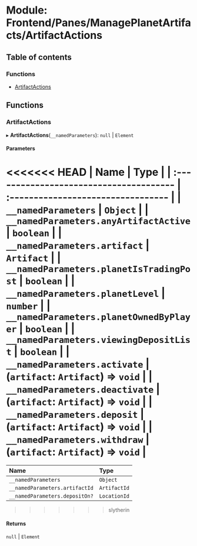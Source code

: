 # Module: Frontend/Panes/ManagePlanetArtifacts/ArtifactActions

## Table of contents

### Functions

- [ArtifactActions](Frontend_Panes_ManagePlanetArtifacts_ArtifactActions.md#artifactactions)

## Functions

### ArtifactActions

▸ **ArtifactActions**(`__namedParameters`): `null` \| `Element`

#### Parameters

<<<<<<< HEAD
| Name                                    | Type                               |
| :-------------------------------------- | :--------------------------------- |
| `__namedParameters`                     | `Object`                           |
| `__namedParameters.anyArtifactActive`   | `boolean`                          |
| `__namedParameters.artifact`            | `Artifact`                         |
| `__namedParameters.planetIsTradingPost` | `boolean`                          |
| `__namedParameters.planetLevel`         | `number`                           |
| `__namedParameters.planetOwnedByPlayer` | `boolean`                          |
| `__namedParameters.viewingDepositList`  | `boolean`                          |
| `__namedParameters.activate`            | (`artifact`: `Artifact`) => `void` |
| `__namedParameters.deactivate`          | (`artifact`: `Artifact`) => `void` |
| `__namedParameters.deposit`             | (`artifact`: `Artifact`) => `void` |
| `__namedParameters.withdraw`            | (`artifact`: `Artifact`) => `void` |
=======
| Name                           | Type         |
| :----------------------------- | :----------- |
| `__namedParameters`            | `Object`     |
| `__namedParameters.artifactId` | `ArtifactId` |
| `__namedParameters.depositOn?` | `LocationId` |
>>>>>>> slytherin

#### Returns

`null` \| `Element`
